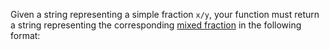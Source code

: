 Given a string representing a simple fraction <code>x/y</code>, your function must return a string representing the corresponding <a href="http://en.wikipedia.org/wiki/Fraction_%28mathematics%29#Mixed_numbers" target="_blank">mixed fraction</a> in the following format: